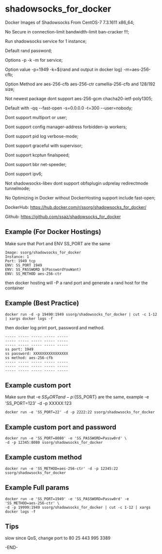 shadowsocks_for_docker
==========

Docker Images of Shadowsocks From CentOS-7 7.3.1611 x86_64;

No Secure in connection-limit bandwidth-limit ban-cracker !!!;

Run shadowsocks service for 1 instance;

Default rand password;

Options -p -k -m for service;

Option value -p=1949 -k=${rand and output in docker log} -m=aes-256-cfb;

Option Method are aes-256-cfb aes-256-ctr camellia-256-cfb and 128/192 size;

Not newest package dont support aes-256-gcm chacha20-ietf-poly1305;

Default with -qq --fast-open -s=0.0.0.0 -t=300 --user=nobody;

Dont support multiport or user;

Dont support config manager-address forbidden-ip workers;

Dont support pid log verbose-mode;

Dont support graceful with supervisor;

Dont support kcptun finalspeed;

Dont support bbr net-speeder;

Dont support ipv6;

Not shadowsocks-libev dont support obfsplugin udprelay redirectmode tunnelmode;

No Optimizing in Docker without DockerHosting support include fast-open;

DockerHub: https://hub.docker.com/r/ssorg/shadowsocks_for_docker/

Github: https://github.com/ssaz/shadowsocks_for_docker

## Example (For Docker Hostings)

Make sure that Port and ENV SS_PORT are the same

```
Image: ssorg/shadowsocks_for_docker
Instance: 1
Port: 1949 tcp
ENV: SS_PORT 1949
ENV: SS_PASSWORD $(PasswordYouWant)
ENV: SS_METHOD aes-256-ctr
```

then docker hosting will -P a rand port and generate a rand host for the container

## Example (Best Practice)

```
docker run -d -p 19490:1949 ssorg/shadowsocks_for_docker | cut -c 1-12 | xargs docker logs -f
```

then docker log print port, password and method.
```
----- ----- ----- ----- -----
----- ----- ----- ----- -----
----- ----- ----- ----- -----
ss port: 1949
ss password: XXXXXXXXXXXXXXXX
ss method: aes-256-cfb
----- ----- ----- ----- -----
----- ----- ----- ----- -----
----- ----- ----- ----- -----
```

## Example custom port

Make sure that -e ${SS_PORT} and -p :${SS_PORT} are the same, 
example -e 'SS_PORT=123' -d -p XXXXX:123

```
docker run -e 'SS_PORT=22' -d -p 2222:22 ssorg/shadowsocks_for_docker
```

## Example custom port and password

```
docker run -e 'SS_PORT=8080' -e 'SS_PASSWORD=Passw0rd' \
-d -p 12345:8080 ssorg/shadowsocks_for_docker
```

## Example custom method

```
docker run -e 'SS_METHOD=aes-256-ctr' -d -p 12345:22 ssorg/shadowsocks_for_docker
```

## Example Full params

```
docker run -e 'SS_PORT=1949' -e 'SS_PASSWORD=Passw0rd' -e 'SS_METHOD=aes-256-ctr' \
-d -p 19999:1949 ssorg/shadowsocks_for_docker | cut -c 1-12 | xargs docker logs -f
```

## Tips

slow since QoS, change port to 80 25 443 995 3389

-END-
